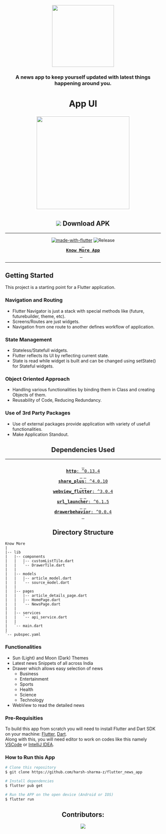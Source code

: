 <div align = center>
  
  <img src='https://cdn.discordapp.com/attachments/787712939133108275/998339081593421994/splash_logo_1.png' width='200'>
  

### A news app to keep yourself updated with latest things happening around you.
  


# App UI

<p align="center">
  <img src="https://github.com/AjCodez/flutter_news_app/blob/master/Screenshots/know%20more.gif" width="300px" style="border-width:5px;border-style:solid;border-color:white;"/>
</p>
  
  ## ![][android] Download APK
  
  ---
  
  [![made-with-flutter](https://img.shields.io/badge/Made%20with-Flutter-1f425f.svg)](https://flutter.dev/) ![Release](https://img.shields.io/github/v/release/Kashish0401/flutter_news_app)
  <br>
**[<kbd> <br> **Know More App** <br> </kbd>][universal-release]** &nbsp;&nbsp;
  
  ---


</div>

## Getting Started

This project is a starting point for a Flutter application.



### Navigation and Routing

- Flutter Navigator is just a stack with special methods like (future, futurebuilder, theme, etc).
- Screens/Routes are just widgets.
- Navigation from one route to another defines workflow of application.

### State Management

- Stateless/Statefull widgets.
- Flutter reflects its UI by reflecting current state.
- State is read while widget is built and can be changed using setState() for Stateful widgets.

### Object Oriented Approach

- Handling various functionalities by binding them in Class and creating Objects of them.
- Reusability of Code, Reducing Redundancy.

### Use of 3rd Party Packages

- Use of external packages provide application with variety of usefull functionalities.
- Make Application Standout.

<div align=center>

## Dependencies Used

---

[<kbd> <br> **http**: ^0.13.4 <br> </kbd>][http]
[<kbd> <br> **share_plus**: ^4.0.10 <br> </kbd>][share_plus]
[<kbd> <br> **webview_flutter**: ^3.0.4 <br> </kbd>][webview_flutter]
[<kbd> <br> **url_launcher**: ^6.1.5 <br> </kbd>][url_launcher]
[<kbd> <br> **drawerbehavior**: ^0.0.4 <br> </kbd>][drawerbehavior]

## Directory Structure

</div>

```
Know More
|
|-- lib
|   |-- components
|   |   |-- customListTile.dart
|   |   `-- DrawerTile.dart
|   |
|   |-- models
|   |   |-- article_model.dart
|   |   `-- source_model.dart
|   |
|   |-- pages
|   |   |-- article_details_page.dart
|   |   |-- HomePage.dart
|   |   `-- NewsPage.dart
|   |
|   |-- services
|   |   `-- api_service.dart
|   |
|   `-- main.dart
|
`-- pubspec.yaml
```

<h3> Functionalities </h3>

- Sun (Light) and Moon (Dark) Themes
- Latest news Snippets of all across India
- Drawer which allows easy selection of news
    - Business
    - Entertainment
    - Sports
    - Health
    - Science
    - Technology
- WebView to read the detailed news

<h3> Pre-Requisities </h3>

To build this app from scratch you will need to install Flutter and Dart SDK on your machine:
[Flutter](https://flutter.dev/docs/get-started/install), [Dart](https://dart.dev/get-dart/archive).
<br>Along with this, you will need editor to work on codes like this namely [VSCode](https://code.visualstudio.com/)
or [IntelliJ IDEA](https://www.jetbrains.com/pt-br/idea/).

<h3> How to Run this App </h3>

```bash
# Clone this repository
$ git clone https://github.com/harsh-sharma-z/flutter_news_app

# Install dependencies
$ flutter pub get

# Run the APP on the open device (Android or IOS)
$ flutter run
```


<div align = center>

## Contributors:

<a href="https://github.com/AjCodez/flutter_news_app/graphs/contributors" target="blank"> <img src="https://contrib.rocks/image?repo=AjCodez/flutter_news_app&max=500" /></a>

</div>

<!------------------------------------{ apk }----------------------------------->

[universal-release]: https://github.com/harsh-sharma-z/flutter_news_app/blob/master/releases/download/v0.1.0/app-release.apk

[android]: https://telegra.ph/file/f2f70a74d2d92c3c7f688.png


<!-----------------------------{ dependencies used }---------------------------->

[http]: https://pub.dev/packages/http
[webview_flutter]: https://pub.dev/packages/webview_flutter
[share_plus]: https://pub.dev/packages/share_plus
[drawerbehavior]: https://pub.dev/packages/drawerbehavior
[url_launcher]: https://pub.dev/packages/url_launcher
